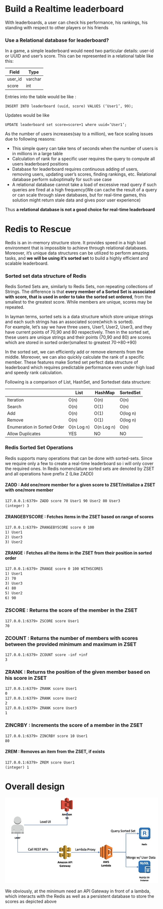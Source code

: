 # Build a Realtime leaderboard


With leaderboards, a user can check his performance, his rankings, his standing with respect to other players or his friends

### Use a Relational database for leaderboard?

In a game, a simple leaderboard would need two particular details: user-id or UUID and user’s score. This can be represented in a relational table like this:

| Field   | Type    |
|---------|---------|
| user_id | varchar |
| score   | int |


Entries into the table would be like :
```
INSERT INTO leaderboard (uuid, score) VALUES (‘User1’, 99);
```

Updates would be like 
```
UPDATE leaderboard set score=score+1 where uuid=‘User1’;
```

As the number of users increases(say to a million), we face scaling issues due to following reasons:
* This simple query can take tens of seconds when the number of users is in millions in a large table
* Calculation of rank for a specific user requires the query to compute all users leaderboard positions
* Database for leaderboard requires continuous adding of users, removing users, updating user’s scores, finding rankings, etc. Relational database perform suboptimally for such use case
* A relational database cannot take a load of excessive read query if such queries are fired at a high frequency(We can cache the result of a query or can scale through slave databases, but for real-time games, this solution might return stale data and gives poor user experience)

Thus **a relational database is not a good choice for real-time leaderboard**

# Redis to Rescue

Redis is an in-memory structure store. It provides speed in a high load environment that is impossible to achieve through relational databases. Moreover, it’s unique data structures can be utilized to perform amazing tasks, and **we will be using it’s sorted set** to build a highly efficient and scalable leaderboard.

### Sorted set data structure of Redis

Redis Sorted Sets are, similarly to Redis Sets, non repeating collections of Strings. The difference is that **every member of a Sorted Set is associated with score, that is used in order to take the sorted set ordered**, from the smallest to the greatest score. While members are unique, scores may be repeated.

In layman terms, sorted sets is a data structure which store unique strings and each such strings has an associated score(which is sorted).  
For example, let’s say we have three users, User1, User2, User3, and they have current points of 70,90 and 80 respectively. Then in the sorted set, these users are unique strings and their points (70,90 and 80) are scores which are stored in sorted order(smallest to greatest 70->80->90)

In the sorted set, we can efficiently add or remove elements from the middle. Moreover, we can also quickly calculate the rank of a specific member. These features make Sorted set perfect data structure of leaderboard which requires predictable performance even under high load and speedy rank calculation.

Following is a comparison of List, HashSet, and Sortedset data structure:

|   | List | HashMap | SortedSet |
|---|---|---|---|
| Iteration | O(n) | O(n) | O(n) |
| Search    | O(n) | O(1) | O(n) |
| Add | O(n) | O(1) | O(log n) |
| Remove | O(n) | O(1) | O(log n) |
| Enumeration in Sorted Order | O(n Log n) | O(n Log n) | O(n) |
| Allow Duplicates | YES | NO | NO |

### Redis Sorted Set Operations

Redis supports many operations that can be done with sorted-sets. Since we require only a few to create a real-time leaderboard so i will only cover the required ones. In Redis nomenclature sorted sets are denoted by ZSET and all operations have prefix Z (Like ZADD)

#### ZADD : Add one/more member for a given score to ZSET/initialize a ZSET with one/more member

```
127.0.0.1:6379> ZADD score 70 User1 90 User2 80 User3
(integer) 3
```

#### ZRANGEBYSCORE : Fetches items in the ZSET based on range of scores

```
127.0.0.1:6379> ZRANGEBYSCORE score 0 100
1) User1
2) User3
3) User2
```

#### ZRANGE : Fetches all the items in the ZSET from their position in sorted order
```text
127.0.0.1:6379> ZRANGE score 0 100 WITHSCORES
1) User1
2) 70
3) User3
4) 80
5) User2
6) 90
```

### ZSCORE : Returns the score of the member in the ZSET
```text
127.0.0.1:6379> ZSCORE score User1
70
```

### ZCOUNT : Returns the number of members with scores between the provided minimum and maximum in ZSET
```text
127.0.0.1:6379> ZCOUNT score -inf +inf
3
```

### ZRANK : Returns the position of the given member based on his score in ZSET
```text
127.0.0.1:6379> ZRANK score User1
0
127.0.0.1:6379> ZRANK score User2
2
127.0.0.1:6379> ZRANK score User3
1
```

### ZINCRBY : Increments the score of a member in the ZSET
```text
127.0.0.1:6379> ZINCRBY score 10 User1 
80
```

#### ZREM : Removes an item from the ZSET, if exists
```text
127.0.0.1:6379> ZREM score User1 
(integer) 1
```



# Overall design

![img](imgs/leaderboard.jpg)

We obviously, at the minimum need an API Gateway in front of a lambda, which interacts with the Redis as well as a persistent database to store the scores as depicted above





